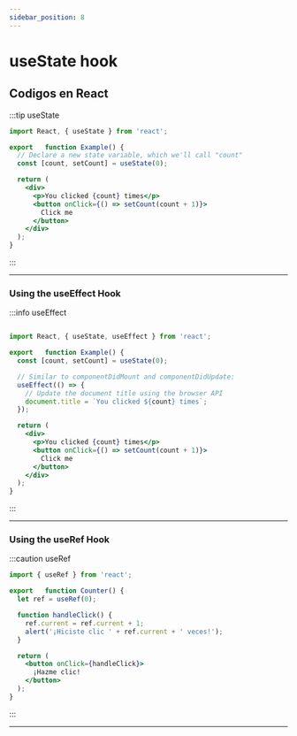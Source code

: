 ```yaml
---
sidebar_position: 8
---
```

 
# useState hook 

## Codigos en React

:::tip useState 
```jsx
import React, { useState } from 'react';

export   function Example() {
  // Declare a new state variable, which we'll call "count"
  const [count, setCount] = useState(0);

  return (
    <div>
      <p>You clicked {count} times</p>
      <button onClick={() => setCount(count + 1)}>
        Click me
      </button>
    </div>
  );
}

```
:::

---

### Using the useEffect Hook

:::info useEffect
```jsx

import React, { useState, useEffect } from 'react';

export   function Example() {
  const [count, setCount] = useState(0);

  // Similar to componentDidMount and componentDidUpdate:
  useEffect(() => {
    // Update the document title using the browser API
    document.title = `You clicked ${count} times`;
  });

  return (
    <div>
      <p>You clicked {count} times</p>
      <button onClick={() => setCount(count + 1)}>
        Click me
      </button>
    </div>
  );
}


```
:::

---
### Using the useRef Hook

:::caution useRef
 

```jsx
import { useRef } from 'react';

export   function Counter() {
  let ref = useRef(0);

  function handleClick() {
    ref.current = ref.current + 1;
    alert('¡Hiciste clic ' + ref.current + ' veces!');
  }

  return (
    <button onClick={handleClick}>
      ¡Hazme clic!
    </button>
  );
}

```

:::




 

---